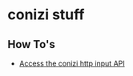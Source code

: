 # conizi stuff

## How To's

* [Access the conizi http input API]("howto/howto-conizi-http-input-api.pdf")
